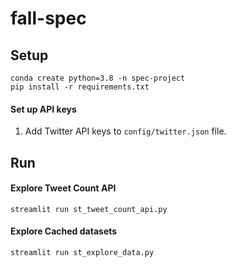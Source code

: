 # fall-spec


## Setup
```
conda create python=3.8 -n spec-project
pip install -r requirements.txt
``` 

#### Set up API keys

1. Add Twitter API keys to `config/twitter.json` file.


## Run

#### Explore Tweet Count API
```
streamlit run st_tweet_count_api.py
```

#### Explore Cached datasets
```
streamlit run st_explore_data.py
```